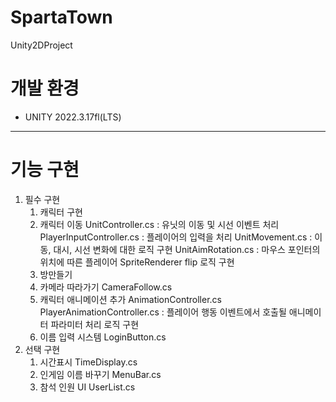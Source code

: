 # SpartaTown
 Unity2DProject

 
# 개발 환경
* UNITY 2022.3.17fl(LTS)
---
# 기능 구현
1. 필수 구현
   1. 캐릭터 구현
   2. 캐릭터 이동
      UnitController.cs : 유닛의 이동 및 시선 이벤트 처리
      PlayerInputController.cs : 플레이어의 입력을 처리
      UnitMovement.cs : 이동, 대시, 시선 변화에 대한 로직 구현
      UnitAimRotation.cs : 마우스 포인터의 위치에 따른 플레이어 SpriteRenderer flip 로직 구현
   3. 방만들기
   4. 카메라 따라가기
      CameraFollow.cs
   5. 캐릭터 애니메이션 추가
      AnimationController.cs
      PlayerAnimationController.cs : 플레이어 행동 이벤트에서 호출될 애니메이터 파라미터 처리 로직 구현
   6. 이름 입력 시스템
      LoginButton.cs
2. 선택 구현
   1. 시간표시
      TimeDisplay.cs
   2. 인게임 이름 바꾸기
      MenuBar.cs
   3. 참석 인원 UI
      UserList.cs
      
